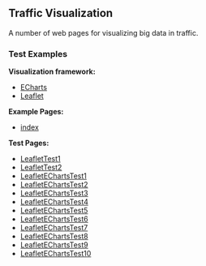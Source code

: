## Traffic Visualization

A number of web pages for visualizing big data in traffic.


### Test Examples

**Visualization framework:**

- [ECharts](http://echarts.baidu.com/)
- [Leaflet](https://leafletjs.com/)

**Example Pages:**

- <a href='examples/index.html?commands=[{"type": "addImageOverlay", "args": {"name": "ImageOverlay", "url": "../tests/GeoJsonGenerator/GoogleSatellite-x215782-y99255-z18.jpg", "bounds": [[39.98553841480973, 116.33148193359375], [39.98659063142852, 116.33285522460938]], "options": {"interactive": true, "crossOrigin": true}, "showBounds": true, "fitBounds": true}}, {"type": "addGeoJson", "args": {"name": "GeoJson", "url": "../tests/GeoJsonGenerator/output.json", "fitBounds": false}}]'>index</a>

**Test Pages:**

- [LeafletTest1](tests/LeafletTest1.html)
- [LeafletTest2](tests/LeafletTest2.html)
- [LeafletEChartsTest1](tests/LeafletEChartsTest1.html)
- [LeafletEChartsTest2](tests/LeafletEChartsTest2.html)
- [LeafletEChartsTest3](tests/LeafletEChartsTest3.html)
- [LeafletEChartsTest4](tests/LeafletEChartsTest4.html)
- [LeafletEChartsTest5](tests/LeafletEChartsTest5.html)
- [LeafletEChartsTest6](tests/LeafletEChartsTest6.html)
- [LeafletEChartsTest7](tests/LeafletEChartsTest7.html)
- [LeafletEChartsTest8](tests/LeafletEChartsTest8.html)
- [LeafletEChartsTest9](tests/LeafletEChartsTest9.html)
- <a href='tests/LeafletEChartsTest10.html?commands=[{"type": "addGeoJson", "args": {"name": "USAGeoJson", "url": "./ECharts/Example/data/asset/geo/USA_.json", "fitBounds": true}}, {"type": "addImageOverlay", "args": {"name": "NewarkImageOverlay", "url": "./legacy.lib.utexas.edu/maps/historical/newark_nj_1922.jpg", "bounds": [[40.712216, -74.22655], [40.773941, -74.12544]], "options": {"interactive": true, "crossOrigin": true}, "showBounds": true, "fitBounds": true}}]'>LeafletEChartsTest10</a>
